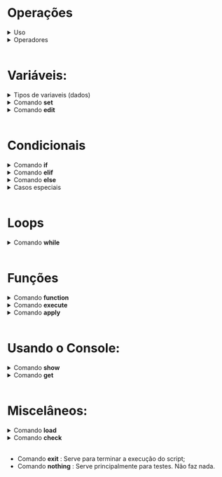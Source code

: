 # Operações 

<details>
<summary> Uso </summary>

* Uma operação é uma expressão lógico-matemática que obedece a uma ordem específica de prioridade ( Exemplo: Multiplicações são executadas antes de somas... ). 

* Operações podem envolver números, variáveis e em alguns casos, texto. Também podem ser compostos por apenas um elemento:

        12
        Pera
        1 + (VariavelA - VariavelB)
        fruta + maca

</details>

<details>
<summary> Operadores </summary>

* Todos os operadores abaixo estão organizados da seguinte forma: símbolo, ordem de execução (quanto maior o número, antes executado), função e um exemplo. 

* Operadores unários: 
        
        ! | 7 | Not lógico    | !0 = 1
        - | 7 | Oposição      | -x = x * -1

* Operadores binários:

        | | 1 | Ou lógico     | 0 | 1 = 1
        & | 2 | And lógico    | 0 & 1 = 0
        + | 4 | Soma          | 1 + 2 = 3
        - | 4 | Subtração     | 1 - 2 = -1
        * | 5 | Multiplicação | 2 * 2 = 4
        / | 5 | Divisão       | 2 / 2 = 1
        % | 5 | Módulo        | 2 % 2 = 0
        ^ | 6 | Potência      | 5 ^ 3 = 125
        ~ | 0 | Arredondação  | 0~10.6 = 11 (a ~ b → arredonda o número a com b casas decimais)
        @ | 7 | Posição       | i @ x → Selecionará e corresponderá à posição "i" de uma variável x.  

* Comparadores:

        > | 3 | Maior         | 10 > 5 = 1 (Retorna 1 caso (a>b), 0 caso contrário.)
        < | 3 | Menor         | 10 < 5 = 0 (Retorna 1 caso (a<b), 0 caso contrário.)
        = | 3 | Igualdade     | 10 = 10 = 1 (Retorna 1 caso (a=b), 0 caso contrário.)

        Nota: Se os dois primeiros comparadores (>,<) forem usados com strings, a comparação será feita com base na quantidade de caracteres: abc > abdc será executado como 3 > 4

* Parênteses:

        Usados para "roubar" prioridade. O que está entre parênteses será executado antes:

                2*2+2 = 6
                2*(2+2) = 8

</details>

<br>




# Variáveis:
<details>
<summary>Tipos de variaveis (dados) </summary>


* Existem três tipos de dados simples nessa linguagem:

        Tipo numérico (num): Qualquer número.
        Tipo string   (str): Qualquer sequência de texto.
        Tipo nenhum   (nil): Representa uma ausência de valor.
                
* Via-de-regra, o número 1 representa `Verdadeiro`. Qualquer coisa diferente representa `Falso`.

* Existem também dois tipos de dados compostos nessa linguagem:

        Tipo lista    (lst): Uma sequência de tipos simples
        Tipo mapa     (map): Um mapeamento x -> y de tipos simples

  

</details>

<details>
<summary>Comando <b>set</b></summary>

* Este comando serve para criar e/ou modificar o valor de uma variável. Segue a seguinte estrutura:

        set VARIAVEL to VALOR.


  `VARIAVEL` deve ser nomeada usando apenas letras (maiúsculas ou minúsculas).<br>
  `VALOR` é uma [operação](#operações).

  <br><br>

  Para criar uma variável do tipo lista, substitui-se `VALOR` por braquetes duplos, como:

        set VARIAVEL to []

  Adicionalmente, a lista também pode ser criada já contendo elementos. Para isso, basta colocá-los entre os braquetes e separá-los por vírgulas. Idealmente, textos devem ser delimitados por indicadores ( ' ), embora isso nem sempre seja obrigatório.:

        set VARIAVEL to [1, texto, 13.5, 'Tinha: ornintorrinco skrrr']

  <br><br>

  Para criar uma variável do tipo mapa, substitui-se `VALOR`por chaves duplas, como: 

        set VARIAVEL to {}




</details>

<details>
<summary>Comando <b>edit</b></summary>

* Este comando serve para modificar uma posição de uma variável de tipo sequencial ou associativo (listas, mapas, strings...), segue a seguinte estrutura:

        edit VARIAVEL at POSICAO MODO VALOR

  `POSICAO` é uma [operação](#operações). Representa o lugar dentro de `VARIAVEL` que será editado. Pode-se usar `end` para declarar que a posição editada é a ultima. <br>
  `VARIAVEL` é o nome da variável a ser editada.<br>
  `VALOR` também é uma [operação](#operações). Representa o que será posto em `POSICAO`

  `MODO` deve ser um dos seguintes:

        Para variáveis do tipo lista e string:
                set   : muda o que está em POSICAO para VALOR.   
                insert: põe VALOR logo antes de POSICAO.
                delete: remove o que está em POSICAO. Não precisa de VALOR.

        Para variáveis do tipo mapa:
                set: muda o que está em POSICAO para VALOR.
                delete: remove o que está em POSICAO. Não precisa de VALOR.

</details>

<br>

# Condicionais

<details>
<summary>Comando <b> if </b></summary>


* Este comando serve para executar condicionalmente uma porção de código. Segue a seguinte estrutura: 

        if OPERACAO
            CODIGO

  `OPERACAO` é uma [operação](#operações). Quando o comando if é executado, ela é avaliada. <br>
  `CODIGO` é o trecho que será executado somente se `OPERACAO` equivaler a 1.<br><br>
</details>


<details>
<summary>Comando <b> elif </b></summary>

* Este comando é usado para executar uma porção de código condicional alternativa, caso a condicional anterior seja diferente de 1. Segue a seguinte estrutura:

        if 0
            nothing
        elif OPERACAO
            CODIGO

  `OPERACAO` é uma [operação](#operações). Quando o comando elif é executado, ela é avaliada. <br>
  `CODIGO` é o trecho que será executado somente se `OPERACAO` equivaler a 1 e se a condicional prévia for diferente de 1.<br><br>
</details>


<details>
<summary>Comando <b> else </b></summary>

* Este comando serve para executar uma porção de código alternativo, caso a condicional anterior seja diferente de 1. Segue a seguinte estrutura:

        if 0
            nothing
        else
            CODIGO

  `CODIGO` é o trecho que será executado somente se a condicional prévia for diferente de 1.<br><br>
</details>

<details>
<summary>Casos especiais </b></summary>

* O comando [while](#loops), por também funcionar condicionalmente, pode entrar em um encadeamento de condicionais:

        set a to 5
        while a > 0
            set a to a-1
        elif a = 0
            show zero!

        SAÍDA:

        zero!

</details>

<br>

# Loops
<details>
<summary> Comando <b> while </b> </summary>

* Um loop, ou ciclo, é uma estrutura que repete uma porção de código.
* Este comando serve para criar ciclos. Segue a seguinte estrutura:

        while OPERACAO
            CODIGO

  `OPERACAO` é uma [operação](#operações). <br>
  `CODIGO` é a porção de código do ciclo que será executada enquanto `OPERCAO` equivaler a 1.<br><br>

  Após cada execução, `OPERACAO` é reavaliada. Se por ventura deixar de valer 1, o ciclo é quebrado e o programa segue sem executar `CODIGO`.

* O subcomando <b>break</b> serve para terminar a execução de um ciclo, independentemente do valor de `OPERACAO`. Exemplo:

        while 1
            show ola!
            break

        SAÍDA:

        ola!


</details>



<br>

# Funções
<details>
<summary>Comando <b> function </b> </summary>

* Usado para definir funções, segue a seguinte estrutura:

        function NOME VARIAVEIS
            CÓDIGO
            result


  `NOME` é o identificador da função. <br>
  `VARIAVEIS` são os valores de entrada. Segue um exemplo de uso:

        f(x) = x+1

        function incremento x
            result x + 1

* O subcomando <b>result</b> é opicional e declara que a função terminou de executar. Pode também retornar uma [operação](#operações) (como visto acima), que será enviada ao comando chamador dad função.


</details>



<details>
<summary>Comando <b> execute </b> </summary>

* Este comando é usado para executar uma função, segue a seguinte estrutura:

        execute NOMEFUNCAO VARIAVEIS

  `NOMEFUNCAO` deve referenciar uma função.<br>
  `VARIAVEIS` são os valores de entrada solicitados pela função chamada. Exemplo:

        function soma x y
            result x + y

        execute soma 10 20            


</details>



<details>
<summary>Comando <b> apply </b> </summary>

* Este comando atribui o valor retornado por uma função a uma variável. Segue a seguinte estrutura:

        execute FUNCAO
        apply to VARIAVEL

  Caso `FUNCAO` retorne algo, o valor retornado será armazenado em `VARIAVEL`.

</details>
<br>


# Usando o Console:
<details>
<summary>Comando <b> show </b></summary>

* Este comando serve para jogar dados no console. Segue a seguinte estrutura: 

        show ARGUMENTOS

  `ARGUMENTOS` pode ser composto por texto e variáveis:

        set variavel to 12
        show Numero: variavel

        SAÍDA:

        Numero: 12

</details>



<details>
<summary>Comando <b> get </b></summary>

* Este comando serve para coletar dados do console. Segue a seguinte estrutura:

        get VARIAVEL TEXTO

  `VARIAVEL` deve ser o nome de uma variável já declarada
  `TEXTO` é um argumento opicional, um texto que aparece no console quando o comando é executado.


</details>
<br>

# Miscelâneos:

<details>
<summary>Comando <b>load</b></summary>

* Este comando põe outro script dentro do atual. Segue a seguinte estrutura:

        load NOMESCRIPT

  `NOMESCRIPT` deve ser o nome de um arquivo .command dentro do mesmo diretório que o script procurador.<br>
  Se `NOMESCRIPT` for encontrado, seu código subistituitá o comando.s


</details>

<details>
<summary>Comando <b>check</b></summary>

* Este comando serve para testar se um bloco de código suspeito causará erros. Segue a seguinte estrutura:

        check VARIAVEL
            CODIGO SUSPEITO

  `VARIAVEL` é um argumento opcional. Caso seja usado, o veredito do comando check será armazenado nele.<br>
  `CODIGO SUSPEITO` é uma sequência de código identado que pode causar erros de execução.

* Ao executar um check, se `VARIAVEL` for usada, seu valor é inicialmente definido como 0.
* Se um erro ocorrer por causa do `CODIGO SUSPEITO` a execução do bloco é encerrada, e se `VARIAVEL` for usada, recebe 1.

</details>
<br>


* Comando <b>exit</b>    : Serve para terminar a execução do script;
* Comando <b>nothing</b> : Serve principalmente para testes. Não faz nada.
